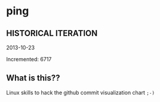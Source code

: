 # ping

## HISTORICAL ITERATION
2013-10-23

Incremented: 6717

## What is this?? 
Linux skills to hack the github commit visualization chart `;-)`
